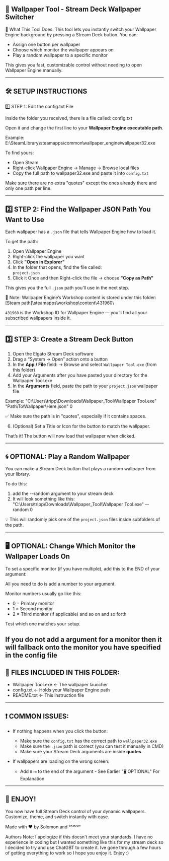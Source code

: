 📁 Wallpaper Tool - Stream Deck Wallpaper Switcher
------------------------------------------------------

🎯 What This Tool Does:
This tool lets you instantly switch your Wallpaper Engine background by pressing a Stream Deck button. You can:
- Assign one button per wallpaper
- Choose which monitor the wallpaper appears on
- Play a random wallpaper to a specific monitor

This gives you fast, customizable control without needing to open Wallpaper Engine manually.

---------------------------
🛠️ SETUP INSTRUCTIONS
---------------------------

1️⃣ STEP 1: Edit the config.txt File

Inside the folder you received, there is a file called:
  config.txt

Open it and change the first line to your **Wallpaper Engine executable path**.

Example:
  E:\SteamLibrary\steamapps\common\wallpaper_engine\wallpaper32.exe

To find yours:
- Open Steam
- Right-click Wallpaper Engine → Manage → Browse local files
- Copy the full path to wallpaper32.exe and paste it into `config.txt`

Make sure there are no extra "quotes" except the ones already there and only one path per line.

--------------------------------------------------------------
2️⃣ STEP 2: Find the Wallpaper JSON Path You Want to Use
--------------------------------------------------------------

Each wallpaper has a `.json` file that tells Wallpaper Engine how to load it.

To get the path:

1. Open Wallpaper Engine
2. Right-click the wallpaper you want
3. Click **"Open in Explorer"**
4. In the folder that opens, find the file called:  
   `project.json`
5. Click it Once and then Right-click the file → choose **"Copy as Path"**

This gives you the full `.json` path you’ll use in the next step.

🧠 Note:
Wallpaper Engine’s Workshop content is stored under this folder: [Steam path]\steamapps\workshop\content\431960\

`431960` is the Workshop ID for Wallpaper Engine — you’ll find all your subscribed wallpapers inside it.

--------------------------------------------------------------
3️⃣ STEP 3: Create a Stream Deck Button
--------------------------------------------------------------

1. Open the Elgato Stream Deck software
2. Drag a “System → Open” action onto a button
3. In the **App / File** field:
   → Browse and select `Wallpaper Tool.exe` (from this folder)
4. Add your Arguments after you have pasted your directory for the Wallpaper Tool.exe
5. In the **Arguments** field, paste the path to your `project.json` wallpaper file

Example: "C:\Users\tripp\Downloads\Wallpaper_Tool\Wallpaper Tool.exe" "Path\To\Wallpaper\Here.json" 0

✅ Make sure the path is in "quotes", especially if it contains spaces.

6. (Optional) Set a Title or Icon for the button to match the wallpaper.

That’s it! The button will now load that wallpaper when clicked.

--------------------------------------------------------------
🌀 OPTIONAL: Play a Random Wallpaper
--------------------------------------------------------------

You can make a Stream Deck button that plays a random wallpaper from your library.

To do this:

1. add the --random argument to your stream deck
2. It will look something like this: "C:\Users\tripp\Downloads\Wallpaper_Tool\Wallpaper Tool.exe" --random 0

💡 This will randomly pick one of the `project.json` files inside subfolders of the path.

--------------------------------------------------------------
🖥️ OPTIONAL: Change Which Monitor the Wallpaper Loads On
--------------------------------------------------------------

To set a specific monitor (if you have multiple), add this to the END of your argument:

All you need to do is add a number to your argument.

Monitor numbers usually go like this:
- 0 = Primary monitor
- 1 = Second monitor
- 2 = Third monitor (if applicable) and so on and so forth

Test which one matches your setup.

If you do not add a argument for a monitor then it will fallback onto the monitor you have specified in the config file
--------------------------------------------------------------
📂 FILES INCLUDED IN THIS FOLDER:
--------------------------------------------------------------

- Wallpaper Tool.exe      ← The wallpaper launcher
- config.txt            ← Holds your Wallpaper Engine path
- README.txt            ← This instruction file

--------------------------------------------------------------
❗ COMMON ISSUES:
--------------------------------------------------------------

- If nothing happens when you click the button:
  - Make sure the `config.txt` has the correct path to `wallpaper32.exe`
  - Make sure the `.json` path is correct (you can test it manually in CMD)
  - Make sure your Stream Deck arguments are inside **quotes**

- If wallpapers are loading on the wrong screen:
  - Add `0-∞` to the end of the argument - See Earlier "🖥️ OPTIONAL" For Explanation

--------------------------------------------------------------
🎉 ENJOY!
--------------------------------------------------------------

You now have full Stream Deck control of your dynamic wallpapers.  
Customize, theme, and switch instantly with ease.

Made with ❤️ by Solomon and ᶜʰᵃᵗᴳᴾᵀ

Authors Note: I apologize if this doesn't meet your standards. I have no experience in coding but I wanted something like this for my stream deck so I decided to try and use ChatGBT to create it. Ive gone through a few hours of getting everything to work so I hope you enjoy it. Enjoy :)
